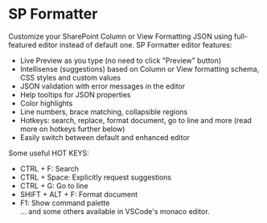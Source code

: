 # SP Formatter

Customize your SharePoint Column or View Formatting JSON using full-featured editor instead of default one.
SP Formatter editor features:
 - Live Preview as you type (no need to click "Preview" button)
 - Intellisense (suggestions) based on Column or View formatting schema, CSS styles and custom values
 - JSON validation with error messages in the editor
 - Help tooltips for JSON properties
 - Color highlights
 - Line numbers, brace matching, collapsible regions
 - Hotkeys: search, replace, format document, go to line and more (read more on hotkeys further below)
 - Easily switch between default and enhanced editor
 
Some useful HOT KEYS:  

- CTRL + F: Search  
- CTRL + Space: Explicitly request suggestions  
- CTRL + G: Go to line  
- SHIFT + ALT + F: Format document  
- F1: Show command palette  
 ... and some others available in VSCode's monaco editor.

